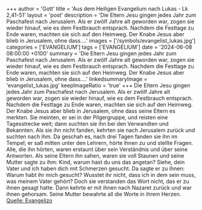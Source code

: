 +++
author = 'Gott'
title = 'Aus dem Heiligen Evangelium nach Lukas - Lk 2,41-51'
layout = 'post'
description = 'Die Eltern Jesu gingen jedes Jahr zum Paschafest nach Jerusalem. Als er zwölf Jahre alt geworden war, zogen sie wieder hinauf, wie es dem Festbrauch entsprach. Nachdem die Festtage zu Ende waren, machten sie sich auf den Heimweg. Der Knabe Jesus aber blieb in Jerusalem, ohne dass....'
images = ['/symbols/evangelist_lukas.jpg']
categories = ['EVANGELIUM']
tags = ['EVANGELIUM']
date = '2024-06-08 08:00:00 +0100'
summary = 'Die Eltern Jesu gingen jedes Jahr zum Paschafest nach Jerusalem. Als er zwölf Jahre alt geworden war, zogen sie wieder hinauf, wie es dem Festbrauch entsprach. Nachdem die Festtage zu Ende waren, machten sie sich auf den Heimweg. Der Knabe Jesus aber blieb in Jerusalem, ohne dass....'
linkedsummaryImage = 'evangelist_lukas.jpg'
keepImageRatio = 'true'
+++
Die Eltern Jesu gingen jedes Jahr zum Paschafest nach Jerusalem.
Als er zwölf Jahre alt geworden war, zogen sie wieder hinauf, wie es dem Festbrauch entsprach.
Nachdem die Festtage zu Ende waren, machten sie sich auf den Heimweg. Der Knabe Jesus aber blieb in Jerusalem, ohne dass seine Eltern es merkten.<!--more-->
Sie meinten, er sei in der Pilgergruppe, und reisten eine Tagesstrecke weit; dann suchten sie ihn bei den Verwandten und Bekannten.
Als sie ihn nicht fanden, kehrten sie nach Jerusalem zurück und suchten nach ihm.
Da geschah es, nach drei Tagen fanden sie ihn im Tempel; er saß mitten unter den Lehrern, hörte ihnen zu und stellte Fragen.
Alle, die ihn hörten, waren erstaunt über sein Verständnis und über seine Antworten.
Als seine Eltern ihn sahen, waren sie voll Staunen und seine Mutter sagte zu ihm: Kind, warum hast du uns das angetan? Siehe, dein Vater und ich haben dich mit Schmerzen gesucht.
Da sagte er zu ihnen: Warum habt ihr mich gesucht? Wusstet ihr nicht, dass ich in dem sein muss, was meinem Vater gehört?
Doch sie verstanden das Wort nicht, das er zu ihnen gesagt hatte.
Dann kehrte er mit ihnen nach Nazaret zurück und war ihnen gehorsam. Seine Mutter bewahrte all die Worte in ihrem Herzen.<br> [Quelle: Evangelizo](https://evangeliumtagfuertag.org/DE/gospel)